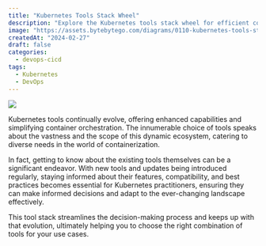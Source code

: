 ```yaml
---
title: "Kubernetes Tools Stack Wheel"
description: "Explore the Kubernetes tools stack wheel for efficient container orchestration."
image: "https://assets.bytebytego.com/diagrams/0110-kubernetes-tools-stack-wheel.png"
createdAt: "2024-02-27"
draft: false
categories:
  - devops-cicd
tags:
  - Kubernetes
  - DevOps
---
```


![](https://assets.bytebytego.com/diagrams/0110-kubernetes-tools-stack-wheel.png)

Kubernetes tools continually evolve, offering enhanced capabilities and simplifying container orchestration. The innumerable choice of tools speaks about the vastness and the scope of this dynamic ecosystem, catering to diverse needs in the world of containerization.

In fact, getting to know about the existing tools themselves can be a significant endeavor. With new tools and updates being introduced regularly, staying informed about their features, compatibility, and best practices becomes essential for Kubernetes practitioners, ensuring they can make informed decisions and adapt to the ever-changing landscape effectively.

This tool stack streamlines the decision-making process and keeps up with that evolution, ultimately helping you to choose the right combination of tools for your use cases.
